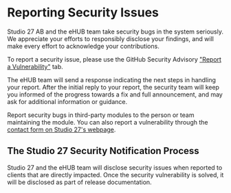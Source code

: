 # Reporting Security Issues

Studio 27 AB and the eHUB team take security bugs in the system seriously. We appreciate your efforts to responsibly disclose your findings, and will make every effort to acknowledge your contributions.

To report a security issue, please use the GitHub Security Advisory ["Report a Vulnerability"](https://github.com/studio27ab/ehub/security/advisories/new) tab.

The eHUB team will send a response indicating the next steps in handling your report. After the initial reply to your report, the security team will keep you informed of the progress towards a fix and full announcement, and may ask for additional information or guidance.

Report security bugs in third-party modules to the person or team maintaining the module. You can also report a vulnerability through the [contact form on Studio 27's webpage](https://www.studio27.se/contact).

## The Studio 27 Security Notification Process

Studio 27 and the eHUB team will disclose security issues when reported to clients that are directly impacted. Once the security vulnerability is solved, it will be disclosed as part of release documentation.  
